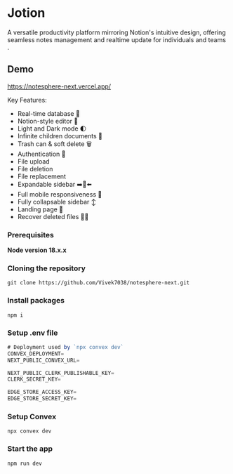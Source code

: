 
# Jotion

A versatile productivity platform mirroring Notion's intuitive design, offering seamless notes management and realtime update for individuals and teams .


## Demo 

https://notesphere-next.vercel.app/

Key Features:

- Real-time database  🔗 
- Notion-style editor 📝 
- Light and Dark mode 🌓
- Infinite children documents 🌲
- Trash can & soft delete 🗑️
- Authentication 🔐 
- File upload
- File deletion
- File replacement
- Expandable sidebar ➡️🔀⬅️
- Full mobile responsiveness 📱
- Fully collapsable sidebar ↕️
- Landing page 🛬
- Recover deleted files 🔄📄

### Prerequisites

**Node version 18.x.x**

### Cloning the repository

```shell
git clone https://github.com/Vivek7038/notesphere-next.git
```

### Install packages

```shell
npm i
```

### Setup .env file


```js
# Deployment used by `npx convex dev`
CONVEX_DEPLOYMENT=
NEXT_PUBLIC_CONVEX_URL=

NEXT_PUBLIC_CLERK_PUBLISHABLE_KEY=
CLERK_SECRET_KEY=

EDGE_STORE_ACCESS_KEY=
EDGE_STORE_SECRET_KEY=
```

### Setup Convex

```shell
npx convex dev

```

### Start the app

```shell
npm run dev
```